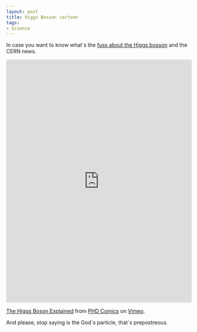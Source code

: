 ```yaml
---
layout: post
title: Higgs Bosson cartoon
tags:
- Science
---
```


In case you want to know what´s the <a href="http://www.nytimes.com/2012/07/05/science/cern-physicists-may-have-discovered-higgs-boson-particle.html?pagewanted=all">fuss about the Higgs bosson</a> and the CERN news.
<!--more-->
<iframe src="http://player.vimeo.com/video/41038445?portrait=0&amp;color=c8b3df" width="500" height="656" frameborder="0" webkitAllowFullScreen mozallowfullscreen allowFullScreen></iframe> <p><a href="http://vimeo.com/41038445">The Higgs Boson Explained</a> from <a href="http://vimeo.com/phdcomics">PHD Comics</a> on <a href="http://vimeo.com">Vimeo</a>.</p>


And please, stop saying is the God´s particle, that´s prepostreous.
